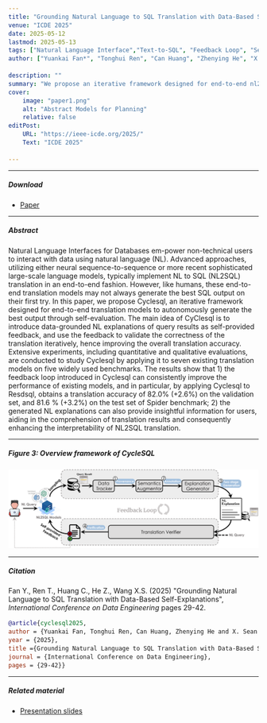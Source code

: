 ```yaml
---
title: "Grounding Natural Language to SQL Translation with Data-Based Self-Explanations" 
venue: "ICDE 2025"
date: 2025-05-12
lastmod: 2025-05-13
tags: ["Natural Language Interface","Text-to-SQL", "Feedback Loop", "Self-Explanations"]
author: ["Yuankai Fan*", "Tonghui Ren", "Can Huang", "Zhenying He", "X. Sean Wang"]

description: "" 
summary: "We propose an iterative framework designed for end-to-end nl2sql translation models to autonomously generate the best output through self-evaluation."
cover:
    image: "paper1.png"
    alt: "Abstract Models for Planning"
    relative: false
editPost:
    URL: "https://ieee-icde.org/2025/"
    Text: "ICDE 2025"

---
```


---

##### Download

+ [Paper](paper1.pdf)
<!-- + [Code and data](https://github.com/pmichaillat/feru) -->

---

##### Abstract

Natural Language Interfaces for Databases em-power non-technical users to interact with data using natural language (NL). Advanced approaches, utilizing either neural sequence-to-sequence or more recent sophisticated large-scale language models, typically implement NL to SQL (NL2SQL) translation in an end-to-end fashion. However, like humans, these end-to-end translation models may not always generate the best SQL output on their first try. In this paper, we propose Cyclesql, an iterative framework designed for end-to-end translation models to autonomously generate the best output through self-evaluation. The main idea of CyClesql is to introduce data-grounded NL explanations of query results as self-provided feedback, and use the feedback to validate the correctness of the translation iteratively, hence improving the overall translation accuracy. Extensive experiments, including quantitative and qualitative evaluations, are conducted to study Cyclesql by applying it to seven existing translation models on five widely used benchmarks. The results show that 1) the feedback loop introduced in Cyclesql can consistently improve the performance of existing models, and in particular, by applying Cyclesql to Resdsql, obtains a translation accuracy of 82.0% (+2.6%) on the validation set, and 81.6 % (+3.2%) on the test set of Spider benchmark; 2) the generated NL explanations can also provide insightful information for users, aiding in the comprehension of translation results and consequently enhancing the interpretability of NL2SQL translation.

---

##### Figure 3: Overview framework of CycleSQL

![](paper1.png)

---

##### Citation

Fan Y., Ren T., Huang C., He Z., Wang X.S. (2025) "Grounding Natural Language to SQL Translation with Data-Based Self-Explanations", *International Conference on Data Engineering* pages 29-42.

```BibTeX
@article{cyclesql2025,
author = {Yuankai Fan, Tonghui Ren, Can Huang, Zhenying He and X. Sean Wang},
year = {2025},
title ={Grounding Natural Language to SQL Translation with Data-Based Self-Explanations},
journal = {International Conference on Data Engineering},
pages = {29-42}}
```

---

##### Related material

+ [Presentation slides](presentation1.pdf)
<!-- + [Summary of the paper](https://www.penguinrandomhouse.com/books/110403/unusual-uses-for-olive-oil-by-alexander-mccall-smith/) -->
